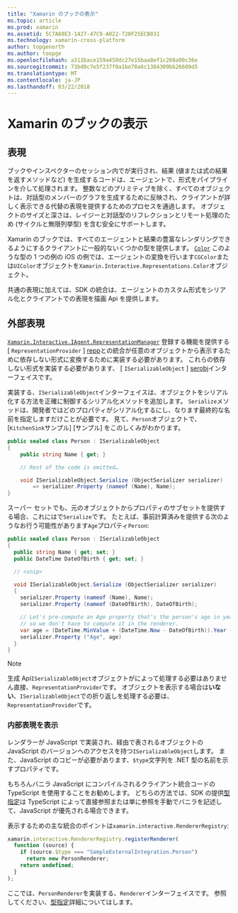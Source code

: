 ```yaml
---
title: "Xamarin のブックの表示"
ms.topic: article
ms.prod: xamarin
ms.assetid: 5C7A60E3-1427-47C9-A022-720F25ECB031
ms.technology: xamarin-cross-platform
author: topgenorth
ms.author: toopge
ms.openlocfilehash: a311bace159a450dc27e15baa8ef1c260a90c36e
ms.sourcegitcommit: 73bd0c7e5f237f0a1be70a6c1384309bb26609d5
ms.translationtype: MT
ms.contentlocale: ja-JP
ms.lasthandoff: 03/22/2018
---
```

# <a name="representations-in-xamarin-workbooks"></a>Xamarin のブックの表示

## <a name="representations"></a>表現

ブックやインスペクターのセッション内でが実行され、結果 (値または式の結果を返すメソッドなど) を生成するコードは、エージェントで、形式をパイプラインを介して処理されます。 整数などのプリミティブを除く、すべてのオブジェクトは、対話型のメンバーのグラフを生成するために反映され、クライアントが詳しく表示できる代替の表現を提供するためのプロセスを通過します。 オブジェクトのサイズと深さは、レイジーと対話型のリフレクションとリモート処理のため (サイクルと無限列挙型) を含む安全にサポートします。

Xamarin のブックでは、すべてのエージェントと結果の豊富なレンダリングできるようにするクライアントに一般的ないくつかの型を提供します。 [`Color`][xir-color] このような型の 1 つの例の iOS の例では、エージェントの変換を行います`CGColor`または`UIColor`オブジェクトを`Xamarin.Interactive.Representations.Color`オブジェクト。

共通の表現に加えては、SDK の統合は、エージェントのカスタム形式をシリアル化とクライアントでの表現を描画 Api を提供します。

## <a name="external-representations"></a>外部表現

[`Xamarin.Interactive.IAgent.RepresentationManager`][repman] 登録する機能を提供する[ `RepresentationProvider` ] [repp]との統合が任意のオブジェクトから表示するために依存しない形式に変換するために実装する必要があります。 これらの依存しない形式を実装する必要があります、 [ `ISerializableObject` ] [ serobj]インターフェイスです。

実装する、`ISerializableObject`インターフェイスは、オブジェクトをシリアル化する方法を正確に制御するシリアル化メソッドを追加します。 `Serialize`メソッドは、開発者ではどのプロパティがシリアル化するにし、なります最終的な名前を指定しますだけことが必要です。 見て、`Person`オブジェクトで、[`KitchenSink`サンプル] [サンプル] をこのしくみがわかります。

```csharp
public sealed class Person : ISerializableObject
{
    public string Name { get; }

    // Rest of the code is omitted…

    void ISerializableObject.Serialize (ObjectSerializer serializer)
        => serializer.Property (nameof (Name), Name);
}
```

スーパー セットでも、元のオブジェクトからプロパティのサブセットを提供する場合、これにはで`Serialize`です。 たとえば、事前計算済みを提供する次のようなお行う可能性があります`Age`プロパティ`Person`:

```csharp
public sealed class Person : ISerializableObject
{
  public string Name { get; set; }
  public DateTime DateOfBirth { get; set; }

  // <snip>

  void ISerializableObject.Serialize (ObjectSerializer serializer)
  {
    serializer.Property (nameof (Name), Name);
    serializer.Property (nameof (DateOfBirth), DateOfBirth);

    // Let's pre-compute an Age property that's the person's age in years,
    // so we don't have to compute it in the renderer.
    var age = (DateTime.MinValue + (DateTime.Now - DateOfBirth)).Year - 1;
    serializer.Property ("Age", age)
  }
}
```

> [!NOTE]
> 生成 Api`ISerializableObject`オブジェクトがによって処理する必要はありません直接、`RepresentationProvider`です。 オブジェクトを表示する場合は**いない**、`ISerializableObject`での折り返しを処理する必要は、`RepresentationProvider`です。

### <a name="rendering-a-representation"></a>内部表現を表示

レンダラーが JavaScript で実装され、経由で表されるオブジェクトの JavaScript のバージョンへのアクセスを持つ`ISerializableObject`します。 また、JavaScript のコピーが必要があります、`$type`文字列を .NET 型の名前を示すプロパティです。

もちろんバニラ JavaScript にコンパイルされるクライアント統合コードの TypeScript を使用することをお勧めします。 どちらの方法では、SDK の提供[型指定][ typings]は TypeScript によって直接参照または単に参照を手動でバニラを記述して、JavaScript が優先される場合できます。

表示するための主な統合のポイントは`xamarin.interactive.RendererRegistry`:

```js
xamarin.interactive.RendererRegistry.registerRenderer(
  function (source) {
    if (source.$type === "SampleExternalIntegration.Person")
      return new PersonRenderer;
    return undefined;
  }
);
```

ここでは、`PersonRenderer`を実装する、`Renderer`インターフェイスです。 参照してください、[型指定][ typings]詳細についてはします。

[typings]: https://github.com/xamarin/Workbooks/blob/master/SDK/typings/xamarin-interactive.d.ts
[xir-color]: https://developer.xamarin.com/api/type/Xamarin.Interactive.Representations.Color/
[repman]: https://developer.xamarin.com/api/type/Xamarin.Interactive.Representations.IRepresentationManager/
[repp]: https://developer.xamarin.com/api/type/Xamarin.Interactive.Representations.RepresentationProvider/
[serobj]: https://developer.xamarin.com/api/type/Xamarin.Interactive.Serialization.ISerializableObject/
